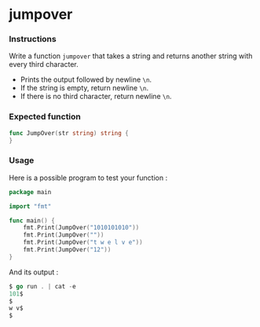 # jumpover

### Instructions

Write a function `jumpover` that takes a string and returns another string with every third character.

- Prints the output followed by newline `\n`.
- If the string is empty, return newline `\n`.
- If there is no third character, return newline `\n`.

### Expected function

```go
func JumpOver(str string) string {
}
```

### Usage

Here is a possible program to test your function :

```go
package main

import "fmt"

func main() {
    fmt.Print(JumpOver("1010101010"))
    fmt.Print(JumpOver(""))
    fmt.Print(JumpOver("t w e l v e"))
    fmt.Print(JumpOver("12"))
}
```

And its output :

```go
$ go run . | cat -e
101$
$
w v$
$
```
